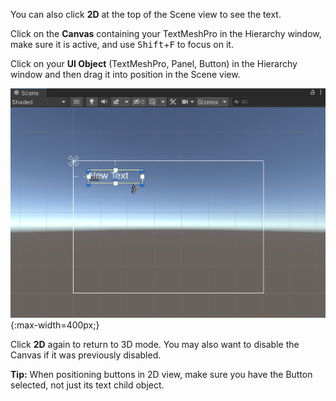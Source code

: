 You can also click **2D** at the top of the Scene view to see the text. 

Click on the **Canvas** containing your TextMeshPro in the Hierarchy window, make sure it is active, and use <kbd>Shift</kbd>+<kbd>F</kbd> to focus on it. 

Click on your **UI Object** (TextMeshPro, Panel, Button) in the Hierarchy window and then drag it into position in the Scene view. 

![2D Scene view of the Canvas and a text object.](images/canvas-screen-view.png){:max-width=400px;}

Click **2D** again to return to 3D mode. You may also want to disable the Canvas if it was previously disabled.

**Tip:** When positioning buttons in 2D view, make sure you have the Button selected, not just its text child object.
